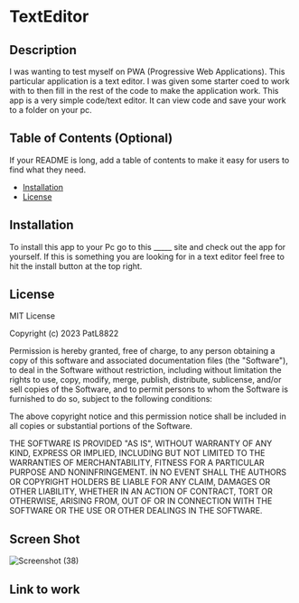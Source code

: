 # TextEditor

## Description

I was wanting to test myself on PWA (Progressive Web Applications). This particular application is a text editor. I was given some starter coed to work with to then fill in the rest of the code to make the application work. This app is a very simple code/text editor. It can view code and save your work to a folder on your pc. 
## Table of Contents (Optional)

If your README is long, add a table of contents to make it easy for users to find what they need.

- [Installation](#installation)
- [License](#license)

## Installation

To install this app to your Pc go to this _____ site and check out the app for yourself. If this is something you are looking for in a text editor feel free to hit the install button at the top right.

## License

MIT License

Copyright (c) 2023 PatL8822

Permission is hereby granted, free of charge, to any person obtaining a copy
of this software and associated documentation files (the "Software"), to deal
in the Software without restriction, including without limitation the rights
to use, copy, modify, merge, publish, distribute, sublicense, and/or sell
copies of the Software, and to permit persons to whom the Software is
furnished to do so, subject to the following conditions:

The above copyright notice and this permission notice shall be included in all
copies or substantial portions of the Software.

THE SOFTWARE IS PROVIDED "AS IS", WITHOUT WARRANTY OF ANY KIND, EXPRESS OR
IMPLIED, INCLUDING BUT NOT LIMITED TO THE WARRANTIES OF MERCHANTABILITY,
FITNESS FOR A PARTICULAR PURPOSE AND NONINFRINGEMENT. IN NO EVENT SHALL THE
AUTHORS OR COPYRIGHT HOLDERS BE LIABLE FOR ANY CLAIM, DAMAGES OR OTHER
LIABILITY, WHETHER IN AN ACTION OF CONTRACT, TORT OR OTHERWISE, ARISING FROM,
OUT OF OR IN CONNECTION WITH THE SOFTWARE OR THE USE OR OTHER DEALINGS IN THE
SOFTWARE.

## Screen Shot
![Screenshot (38)](https://user-images.githubusercontent.com/110148234/211431695-125e32ec-c59b-4234-957f-94cbe1461307.png)

## Link to work
